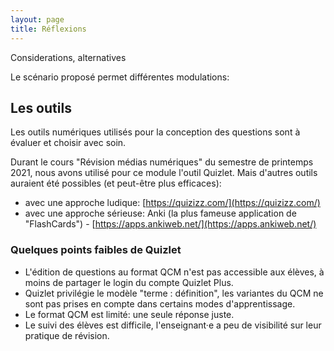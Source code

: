 ```yaml
---
layout: page
title: Réflexions
---
```


Considerations, alternatives

Le scénario proposé permet différentes modulations:

## Les outils

Les outils numériques utilisés pour la conception des questions sont à évaluer et choisir avec soin.

Durant le cours "Révision médias numériques" du semestre de printemps 2021, nous avons utilisé pour ce module l'outil Quizlet. Mais d'autres outils auraient été possibles (et peut-être plus efficaces):

* avec une approche ludique: [https://quizizz.com/](https://quizizz.com/)
* avec une approche sérieuse: Anki (la plus fameuse application de "FlashCards") - [https://apps.ankiweb.net/](https://apps.ankiweb.net/)

### Quelques points faibles de Quizlet

- L'édition de questions au format QCM n'est pas accessible aux élèves, à moins de partager le login du compte Quizlet Plus.
- Quizlet privilégie le modèle "terme : définition", les variantes du QCM ne sont pas prises en compte dans certains modes d'apprentissage.
- Le format QCM est limité: une seule réponse juste.
- Le suivi des élèves est difficile, l'enseignant·e a peu de visibilité sur leur pratique de révision.
